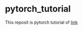 # pytorch_tutorial

This reposit is pytorch tutorial of [link](https://pytorch.org/tutorials/beginner/deep_learning_60min_blitz.html)
